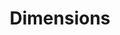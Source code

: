 ---
layout: default
bigquery: https://console.cloud.google.com/bigquery?p=covid-19-dimensions-ai&page=table&d=data&t=publications
contributors: Digital Science, https://www.digital-science.com/
cost: Free for personal, non-commercial use.
description: Dimensions contains more than 100 million publications, ranging from
  articles published in scholarly journals, books and book chapters, to preprints
  and conference proceedings. All publications are contextualized with linked data
  sets, funding, publications, patents, clinical trials, and policy documents. You
  can also view associated categories, funders, institutions, and researcher profiles.
documentation: https://docs.dimensions.ai/bigquery/index.html
last_edit: Mon, 04 Apr 2022 19:04:00 GMT
location: https://www.dimensions.ai/products/free/
maintained_by: Digital Science, https://www.digital-science.com/
schema_fields: '[''funding_cny'', ''isbn'', ''research_org_state_codes'', ''category_rcdc'',
  ''current_assignee_countries'', ''date_imported_gbq'', ''category_for'', ''category_hra'',
  ''linkout'', ''original_abstract'', ''filing_status'', ''jurisdiction'', ''established'',
  ''repository_name'', ''citation_string'', ''date_normal'', ''funder_orgs'', ''funding_eur'',
  ''funder_org_countries'', ''phase'', ''research_org_cities'', ''research_org_city_names'',
  ''categories'', ''parent_id'', ''links'', ''abstract'', ''id'', ''original_assignee_countries'',
  ''pmcid'', ''funder_countries'', ''associated_publication_id'', ''concepts'', ''date_print'',
  ''eisbn'', ''organisation_details'', ''journal_lists'', ''publisher'', ''wikipedia_url'',
  ''title'', ''original_assignee'', ''book_title'', ''researcher_ids'', ''mesh_headings'',
  ''category_sdg'', ''application_number'', ''assignee_orgs'', ''relationships'',
  ''publication_date'', ''embargo_date'', ''granted_year'', ''funding_nzd'', ''funding_amount'',
  ''category_uoa'', ''repository_url'', ''priority_date'', ''investigators'', ''filing_year'',
  ''associated_grant_ids'', ''book_series_title'', ''kind'', ''cpc'', ''end_year'',
  ''pmid'', ''acronyms'', ''labels'', ''category_hrcs_rac'', ''current_assignee_orgs'',
  ''assignee_countries'', ''category_hrcs_hc'', ''ipcr'', ''category_icrp_cso'', ''associated_publication_doi'',
  ''category_icrp_ct'', ''associated_publication_arxiv_id'', ''name'', ''altmetrics'',
  ''resulting_publication_ids'', ''foa_number'', ''cited_by_ids'', ''funding_aud'',
  ''research_org_countries'', ''gender'', ''address'', ''inventor_names'', ''doi'',
  ''original_title'', ''language'', ''legal_status'', ''publication_year'', ''research_orgs'',
  ''funder_org_acronyms'', ''open_access_categories_v2'', ''patent_ids'', ''status'',
  ''expiration_year'', ''funding_cad'', ''family_id'', ''date_inserted'', ''pages'',
  ''original_assignee_orgs'', ''funding_chf'', ''date'', ''subtitles'', ''mesh_terms'',
  ''registry'', ''created_date'', ''repository_id'', ''brief_title'', ''reference_ids'',
  ''funding_details'', ''issue'', ''research_org_state_names'', ''research_org_country_names'',
  ''expiration_date'', ''funder_org_cities'', ''category_bra'', ''filing_date'', ''funding_currency'',
  ''funder_org'', ''citations_count'', ''publication_ids'', ''legal_events'', ''active_years'',
  ''source_id'', ''start_year'', ''acronym'', ''family_members_ids'', ''volume'',
  ''conference'', ''funding_jpy'', ''interventions'', ''acknowledgements'', ''description'',
  ''supporting_grant_ids'', ''conditions'', ''license'', ''type'', ''journal'', ''types'',
  ''authors'', ''date_modified'', ''date_online'', ''end_date'', ''citations'', ''proceedings_title'',
  ''funding_gbp'', ''funding_usd'', ''email_address'', ''external_ids'', ''granted_date'',
  ''current_assignee'', ''editors'', ''aliases'', ''associated_publication_pmid'',
  ''priority_year'', ''start_date'', ''resulting_publication_doi'', ''arxiv_id'',
  ''clinical_trial_ids'', ''open_access_categories'', ''family_count'', ''grant_number'',
  ''year'', ''funder_org_state_codes'', ''metrics'']'
shortname: dimensions
tags:
- scholarly literature
- patents
- funding
- clinical trials
- academic profiles
terms_of_use: 'Use of both the Dimensions COVID-19 dataset and full Dimensions dataset
  are subject to the Dimensions Terms of use: https://www.dimensions.ai/policies-terms-legal '
title: Dimensions
uuid: dcff88bd-fe6b-4fdb-8159-809bf9d7bc1c
---